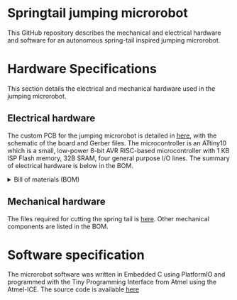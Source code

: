 # Springtail jumping microrobot
This GitHub repository describes the mechanical and electrical hardware and software for an autonomous spring-tail inspired jumping microrobot. 

# Hardware Specifications
This section details the electrical and mechanical hardware used in the jumping microrobot.

## Electrical hardware
The custom PCB for the jumping microrobot is detailed in [here](https://github.com/RobotFormAndFunction/Springtail_microrobot/tree/main/Electrical%20Hardware), with the schematic of the board and Gerber files. The microcontroller is an ATtiny10 which is a small, low-power 8-bit AVR RISC-based microcontroller with 1 KB ISP Flash memory, 32B SRAM, four general purpose I/O lines. The summary of electrical hardware is below in the BOM. 

<details><summary>Bill of materials (BOM)</summary>

#### BOM

| Component | Value	| Quantity | Package size |
| :--- | --- | :---: | --- |
| Capacitor |	0.1 µF |	2 |	0603 |
| Resistor |	2 kΩ |	1 |	0603 |
| Motor driver |	DRV8835 |	1 |	12-WSON |
| MCU |	ATtiny10 |	1 |	SOT-23-6 |

</details>

## Mechanical hardware
The files required for cutting the spring tail is [here](https://github.com/RobotFormAndFunction/Springtail_microrobot/tree/main/Mechanical%20Hardware). Other mechanical components are listed in the BOM.

# Software specification
The microrobot software was written in Embedded C using PlatformIO and programmed with the Tiny Programming Interface from Atmel using the Atmel-ICE. The source code is available [here](https://github.com/RobotFormAndFunction/Springtail_microrobot/tree/main/Software)
